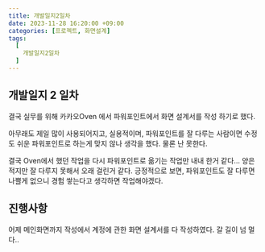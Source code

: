 ```yaml
---
title: 개발일지2일차
date: 2023-11-28 16:20:00 +09:00
categories: [프로젝트, 화면설계]
tags:
  [
    개발일지2일차
  ]
---
```




## 개발일지 2 일차
<p>결국 실무를 위해 카카오Oven 에서 파워포인트에서 화면 설계서를 작성 하기로 했다. </p>

<p>아무래도 제일 많이 사용되어지고, 실용적이며, 파워포인트를 잘 다루는 사람이면 수정도 쉬운 파워포인트로 하는게 맞지 않나 생각을 했다. 물론 난 못한다.<p>

<p>결국 Oven에서 했던 작업을 다시 파워포인트로 옮기는 작업만 내내 한거 같다... 양은 적지만 잘 다루지 못해서 오래 걸린거 같다. 긍정적으로 보면, 파워포인트도 잘 다루면 나쁠게 없으니 경험 쌓는다고 생각하면 작업해야겠다.<p>


## 진행사항
<p>어제 메인화면까지 작성에서 계정에 관한 화면 설계서를 다 작성하였다. 갈 길이 넘 멀다..</p>



